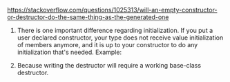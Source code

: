 https://stackoverflow.com/questions/1025313/will-an-empty-constructor-or-destructor-do-the-same-thing-as-the-generated-one


1. There is one important difference regarding initialization. If you put a user declared constructor, your type does not receive value initialization of members anymore, and it is up to your constructor to do any initialization that's needed. Example:

1.  Because writing the destructor will require a working base-class destructor.
